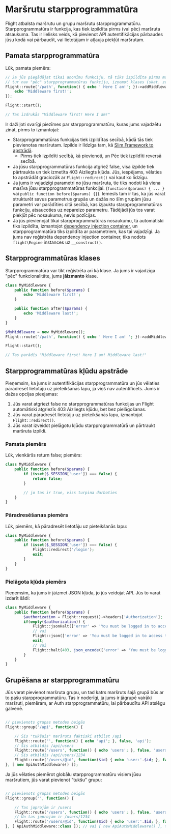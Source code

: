 # Maršrutu starpprogrammatūra

Flight atbalsta maršrutu un grupu maršrutu starpprogrammatūru. Starpprogrammatūra ir funkcija, kas tiek izpildīta pirms (vai pēc) maršruta atsaukuma. Tas ir lielisks veids, kā pievienot API autentifikācijas pārbaudes jūsu kodā vai pārbaudīt, vai lietotājam ir atļauja piekļūt maršrutam.

## Pamata starpprogrammatūra

Lūk, pamata piemērs:

```php
// Ja jūs piegādājat tikai anonīmu funkciju, tā tiks izpildīta pirms maršruta atsaukuma. 
// tur nav "pēc" starpprogrammatūras funkciju, izņemot klases (skat. zemāk)
Flight::route('/path', function() { echo ' Here I am!'; })->addMiddleware(function() {
	echo 'Middleware first!';
});

Flight::start();

// Tas izdrukās "Middleware first! Here I am!"
```

Ir daži ļoti svarīgi piezīmes par starpprogrammatūru, kuras jums vajadzētu zināt, pirms to izmantojat:
- Starpprogrammatūras funkcijas tiek izpildītas secībā, kādā tās tiek pievienotas maršrutam. Izpilde ir līdzīga tam, kā [Slim Framework to apstrādā](https://www.slimframework.com/docs/v4/concepts/middleware.html#how-does-middleware-work).
   - Pirms tiek izpildīti secībā, kā pievienoti, un Pēc tiek izpildīti reversā secībā.
- Ja jūsu starpprogrammatūras funkcija atgriež false, visa izpilde tiek pārtraukta un tiek izmetīta 403 Aizliegts kļūda. Jūs, iespējams, vēlaties to apstrādāt graciozāk ar `Flight::redirect()` vai kaut ko līdzīgu.
- Ja jums ir vajadzīgi parametri no jūsu maršruta, tie tiks nodoti kā viena masīva jūsu starpprogrammatūras funkcijai. (`function($params) { ... }` vai `public function before($params) {}`). Iemesls tam ir tas, ka jūs varat strukturēt savus parametrus grupās un dažās no šīm grupām jūsu parametri var parādīties citā secībā, kas izjauktu starpprogrammatūras funkciju, atsaucoties uz nepareizo parametru. Tādējādi jūs tos varat piekļūt pēc nosaukuma, nevis pozīcijas.
- Ja jūs pievienojat tikai starpprogrammatūras nosaukumu, tā automātiski tiks izpildīta, izmantojot [dependency injection container](dependency-injection-container), un starpprogrammatūra tiks izpildīta ar parametriem, kas tai vajadzīgi. Ja jums nav reģistrēta dependency injection container, tiks nodots `flight\Engine` instances uz `__construct()`.

## Starpprogrammatūras klases

Starpprogrammatūra var tikt reģistrēta arī kā klase. Ja jums ir vajadzīga "pēc" funkcionalitāte, jums **jāizmanto** klase.

```php
class MyMiddleware {
	public function before($params) {
		echo 'Middleware first!';
	}

	public function after($params) {
		echo 'Middleware last!';
	}
}

$MyMiddleware = new MyMiddleware();
Flight::route('/path', function() { echo ' Here I am! '; })->addMiddleware($MyMiddleware); // arī ->addMiddleware([ $MyMiddleware, $MyMiddleware2 ]);

Flight::start();

// Tas parādīs "Middleware first! Here I am! Middleware last!"
```

## Starpprogrammatūras kļūdu apstrāde

Pieņemsim, ka jums ir autentifikācijas starpprogrammatūra un jūs vēlaties pāradresēt lietotāju uz pieteikšanās lapu, ja viņš nav autentificēts. Jums ir dažas opcijas pieejamas:

1. Jūs varat atgriezt false no starpprogrammatūras funkcijas un Flight automātiski atgriezīs 403 Aizliegts kļūdu, bet bez pielāgošanas.
1. Jūs varat pāradresēt lietotāju uz pieteikšanās lapu, izmantojot `Flight::redirect()`.
1. Jūs varat izveidot pielāgotu kļūdu starpprogrammatūrā un pārtraukt maršruta izpildi.

### Pamata piemērs

Lūk, vienkāršs return false; piemērs:
```php
class MyMiddleware {
	public function before($params) {
		if (isset($_SESSION['user']) === false) {
			return false;
		}

		// jo tas ir true, viss turpina darboties
	}
}
```

### Pāradresēšanas piemērs

Lūk, piemērs, kā pāradresēt lietotāju uz pieteikšanās lapu:
```php
class MyMiddleware {
	public function before($params) {
		if (isset($_SESSION['user']) === false) {
			Flight::redirect('/login');
			exit;
		}
	}
}
```

### Pielāgota kļūda piemērs

Pieņemsim, ka jums ir jāizmet JSON kļūda, jo jūs veidojat API. Jūs to varat izdarīt šādi:
```php
class MyMiddleware {
	public function before($params) {
		$authorization = Flight::request()->headers['Authorization'];
		if(empty($authorization)) {
			Flight::jsonHalt(['error' => 'You must be logged in to access this page.'], 403);
			// vai
			Flight::json(['error' => 'You must be logged in to access this page.'], 403);
			exit;
			// vai
			Flight::halt(403, json_encode(['error' => 'You must be logged in to access this page.']);
		}
	}
}
```

## Grupēšana ar starpprogrammatūru

Jūs varat pievienot maršruta grupu, un tad katrs maršruts šajā grupā būs ar to pašu starpprogrammatūru. Tas ir noderīgi, ja jums ir jāgrupē vairāki maršruti, piemēram, ar Auth starpprogrammatūru, lai pārbaudītu API atslēgu galvenē.

```php

// pievienots grupas metodes beigās
Flight::group('/api', function() {

	// Šis "tukšais" maršruts faktiski atbilst /api
	Flight::route('', function() { echo 'api'; }, false, 'api');
	// Šis atbildīs /api/users
    Flight::route('/users', function() { echo 'users'; }, false, 'users');
	// Šis atbildīs /api/users/1234
	Flight::route('/users/@id', function($id) { echo 'user:'.$id; }, false, 'user_view');
}, [ new ApiAuthMiddleware() ]);
```

Ja jūs vēlaties piemērot globālu starpprogrammatūru visiem jūsu maršrutiem, jūs varat pievienot "tukšu" grupu:

```php

// pievienots grupas metodes beigās
Flight::group('', function() {

	// Tas joprojām ir /users
	Flight::route('/users', function() { echo 'users'; }, false, 'users');
	// Un tas joprojām ir /users/1234
	Flight::route('/users/@id', function($id) { echo 'user:'.$id; }, false, 'user_view');
}, [ ApiAuthMiddleware::class ]); // vai [ new ApiAuthMiddleware() ], tas pats
```